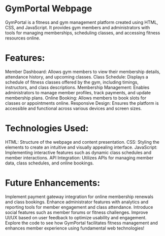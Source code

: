 # GymPortal Webpage
GymPortal is a fitness and gym management platform created using HTML, CSS, and JavaScript. It provides gym members and administrators with tools for managing memberships, scheduling classes, and accessing fitness resources online.

# Features:
Member Dashboard: Allows gym members to view their membership details, attendance history, and upcoming classes.
Class Schedule: Displays a schedule of fitness classes offered by the gym, including timings, instructors, and class descriptions.
Membership Management: Enables administrators to manage member profiles, track payments, and update membership plans.
Online Booking: Allows members to book slots for classes or appointments online.
Responsive Design: Ensures the platform is accessible and functional across various devices and screen sizes.
# Technologies Used:
HTML: Structure of the webpage and content presentation.
CSS: Styling the elements to create an intuitive and visually appealing interface.
JavaScript: Implementing interactive features such as dynamic class schedules and member interactions.
API Integration: Utilizes APIs for managing member data, class schedules, and online bookings.
# Future Enhancements:
Implement payment gateway integration for online membership renewals and class bookings.
Enhance administrator features with analytics and reporting tools for member engagement and class attendance.
Introduce social features such as member forums or fitness challenges.
Improve UI/UX based on user feedback to optimize usability and engagement.
Explore the code to see how GymPortal facilitates fitness management and enhances member experience using fundamental web technologies!
